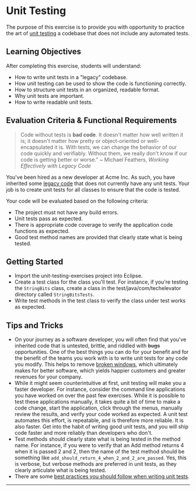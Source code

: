 # Unit Testing

The purpose of this exercise is to provide you with opportunity to practice the art of [unit testing][what-is-unit-testing] a codebase that does not include any automated tests.

## Learning Objectives

After completing this exercise, students will understand:

* How to write unit tests in a "legacy" codebase.
* How unit testing can be used to show the code is functioning correctly.
* How to structure unit tests in an organized, readable format.
* Why unit tests are important.
* How to write readable unit tests.

## Evaluation Criteria & Functional Requirements

> Code without tests is **bad code**. It doesn't matter how well written it is; it doesn't matter how pretty or object-oriented or well-encapsulated it is. With tests, we can change the behavior of our code quickly and verifiably. Without them, we really don't know if our code is getting better or worse.”
~ Michael Feathers, _Working Effectively with Legacy Code_

You've been hired as a new developer at Acme Inc. As such, you have inherited some [legacy code][what-is-legacy-code] that does not currently have any unit tests. Your job is to create unit tests for all classes to ensure that the code is tested.

Your code will be evaluated based on the following criteria:

* The project must not have any build errors.
* Unit tests pass as expected.
* There is appropriate code coverage to verify the application code functions as expected.
* Good test method names are provided that clearly state what is being tested.

## Getting Started

* Import the unit-testing-exercises project into Eclipse.
* Create a test class for the class you'll test. For instance, if you're testing the `StringBits` class, create a class in the test/java/com/techelevator directory called `StringBitsTests`.
* Write test methods in the test class to verify the class under test works as expected.


## Tips and Tricks

* On your journey as a software developer, you will often find that you've inherited code that is untested, brittle, and riddled with ~~bugs~~ opportunities. One of the best things you can do for your benefit and for the benefit of the teams you work with is to write unit tests for any code you modify. This helps to remove [broken windows][software-entropy], which ultimately makes for better software, which yields happier customers and greater revenues for your company.
* While it might seem counterintuitive at first, unit testing will make you a faster developer. For instance, consider the command line applications you have worked on over the past few exercises. While it is possible to test these applications manually, it takes quite a bit of time to make a code change, start the application, click through the menus, manually review the results, and verify your code worked as expected. A unit test automates this effort, is repeatable, and is therefore more reliable. It is also faster. Get into the habit of writing good unit tests, and you will ship code faster and more reliably than developers who don't.
* Test methods should clearly state what is being tested in the method name. For instance, if you were to verify that an Add method returns 4 when it is passed 2 and 2, then the name of the test method should be something like `add_should_return_4_when_2_and_2_are_passed`. Yes, this is verbose, but verbose methods are preferred in unit tests, as they clearly articulate what is being tested.
* There are some [best practices you should follow when writing unit tests][unit-testing-best-practices].

---

[software-entropy]: https://pragprog.com/the-pragmatic-programmer/extracts/software-entropy
[unit-testing-best-practices]: https://docs.microsoft.com/en-us/dotnet/core/testing/unit-testing-best-practices
[what-is-legacy-code]: http://wiki.c2.com/?LegacyCode
[what-is-unit-testing]: https://searchsoftwarequality.techtarget.com/definition/unit-testing
